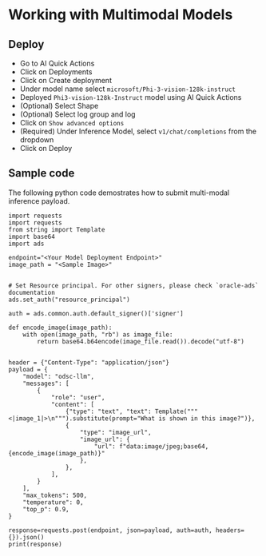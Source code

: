 # Working with Multimodal Models

## Deploy

* Go to AI Quick Actions
* Click on Deployments
* Click on Create deployment
* Under model name select `microsoft/Phi-3-vision-128k-instruct`
* Deployed `Phi3-vision-128k-Instruct` model using AI Quick Actions
* (Optional) Select Shape
* (Optional) Select log group and log 
* Click on `Show advanced options`
* (Required) Under Inference Model, select `v1/chat/completions` from the dropdown
* Click on Deploy

## Sample code 

The following python code demostrates how to submit multi-modal inference payload.

```
import requests
import requests
from string import Template
import base64
import ads
 
endpoint="<Your Model Deployment Endpoint>"
image_path = "<Sample Image>"                                                        


# Set Resource principal. For other signers, please check `oracle-ads` documentation
ads.set_auth("resource_principal")

auth = ads.common.auth.default_signer()['signer']
 
def encode_image(image_path):
    with open(image_path, "rb") as image_file:
        return base64.b64encode(image_file.read()).decode("utf-8")
                                                           
                                                           
header = {"Content-Type": "application/json"}
payload = {
    "model": "odsc-llm",
    "messages": [
        {
            "role": "user",
            "content": [
                {"type": "text", "text": Template("""<|image_1|>\n""").substitute(prompt="What is shown in this image?")},
                {
                    "type": "image_url",
                    "image_url": {
                        "url": f"data:image/jpeg;base64,{encode_image(image_path)}"
                    },
                },
            ],
        }
    ],
    "max_tokens": 500,
    "temperature": 0,
    "top_p": 0.9,
}
 
response=requests.post(endpoint, json=payload, auth=auth, headers={}).json()
print(response)
```